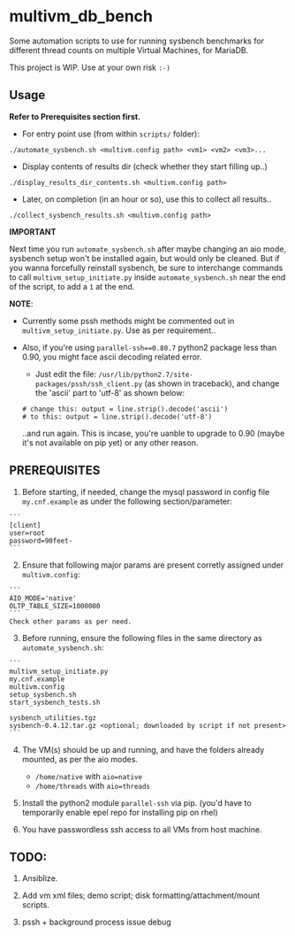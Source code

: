 # multivm_db_bench

Some automation scripts to use for running sysbench benchmarks
for different thread counts on multiple Virtual Machines, for MariaDB.

This project is WIP. Use at your own risk `:-)`

## Usage

__Refer to Prerequisites section first.__

- For entry point use (from within `scripts/` folder):

```
./automate_sysbench.sh <multivm.config path> <vm1> <vm2> <vm3>...
```

- Display contents of results dir (check whether they start filling up..)

```
./display_results_dir_contents.sh <multivm.config path>
```

- Later, on completion (in an hour or so), use this to collect all results..

```
./collect_sysbench_results.sh <multivm.config path>
```

__IMPORTANT__

Next time you run `automate_sysbench.sh` after maybe changing an aio mode,
sysbench setup won't be installed again, but would only be cleaned.
But if you wanna forcefully reinstall sysbench, be sure to interchange
commands to call `multivm_setup_initiate.py` inside `automate_sysbench.sh`
near the end of the script, to add a `1` at the end.

__NOTE__:

  - Currently some pssh methods might be commented out in
    `multivm_setup_initiate.py`. Use as per requirement..
  - Also, if you're using `parallel-ssh==0.80.7` python2 package less than 0.90,
    you might face ascii decoding related error.
      - Just edit the file: `/usr/lib/python2.7/site-packages/pssh/ssh_client.py`
      (as shown in traceback), and change the 'ascii' part to 'utf-8' as shown below:

      ```
      # change this: output = line.strip().decode('ascii')
      # to this: output = line.strip().decode('utf-8')
      ```

      ..and run again. This is incase, you're uanble to upgrade to 0.90
      (maybe it's not available on pip yet) or any other reason.

## PREREQUISITES

  1. Before starting, if needed, change the mysql password in config file `my.cnf.example`
  as under the following section/parameter:

    ```
    [client]
    user=root
    password=90feet-
    ```

  2. Ensure that following major params are present corretly assigned under `multivm.config`:

    ```
    AIO_MODE='native'
    OLTP_TABLE_SIZE=1000000
    ```
    Check other params as per need.

  3. Before running, ensure the following files in the same directory as `automate_sysbench.sh`:

    ```
    multivm_setup_initiate.py
    my.cnf.example
    multivm.config
    setup_sysbench.sh
    start_sysbench_tests.sh

    sysbench_utilities.tgz
    sysbench-0.4.12.tar.gz <optional; downloaded by script if not present>
    ```

  4. The VM(s) should be up and running, and have the folders already mounted,
    as per the aio modes.

      - `/home/native` with `aio=native`
      - `/home/threads` with `aio=threads`

  5. Install the python2 module `parallel-ssh` via pip.
    (you'd have to temporarily enable epel repo for installing pip on rhel)

  6. You have passwordless ssh access to all VMs from host machine.

## TODO:

  1. Ansiblize.

  2. Add vm xml files; demo script; disk formatting/attachment/mount
     scripts.

  3. pssh + background process issue debug
